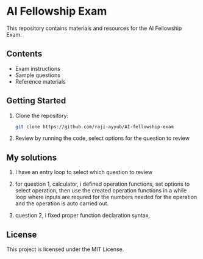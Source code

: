# AI Fellowship Exam

This repository contains materials and resources for the AI Fellowship Exam.

## Contents

- Exam instructions
- Sample questions
- Reference materials

## Getting Started

1. Clone the repository:
    ```bash
    git clone https://github.com/raji-ayyub/AI-fellowship-exam
    ```
2. Review by running the code, select options for the question to review

## My solutions

1. I have an entry loop to select which question to review
2. for question 1, calculator, i defined operation functions, set options to select operation, then use the created operation functions in a while loop where inputs are requred for the numbers needed for the operation and the operation is auto carried out.

3. question 2, i fixed proper function declaration syntax,

## License

This project is licensed under the MIT License.